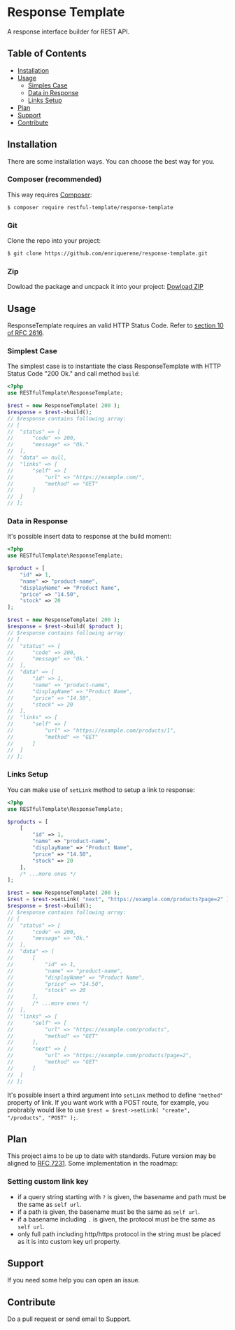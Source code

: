 # Response Template
A response interface builder for REST API.

## Table of Contents
- [Installation](#installation)
- [Usage](#usage)
	+ [Simples Case](#simplest-case)
	+ [Data in Response](#data-in-response)
	+ [Links Setup](#links-setup)
- [Plan](#plan)
- [Support](#support)
- [Contribute](#contribute)


## <a name="installation"></a> Installation
There are some installation ways. You can choose the best way for you.

### Composer (recommended)
This way requires [Composer](https://getcomposer.org):
```bash
$ composer require restful-template/response-template
```

### Git
Clone the repo into your project:
```bash
$ git clone https://github.com/enriquerene/response-template.git
```

### Zip
Dowload the package and uncpack it into your project:
[Dowload ZIP](https://github.com/enriquerene/response-template/archive/main.zip)

## <a name="usage"></a> Usage
ResponseTemplate requires an valid HTTP Status Code. Refer to [section 10 of RFC 2616](https://tools.ietf.org/html/rfc2616#section-10).

### <a name="simplest-case"></a> Simplest Case
The simplest case is to instantiate the class ResponseTemplate with HTTP Status Code "200 Ok." and call method `build`:
```php
<?php
use RESTfulTemplate\ResponseTemplate;

$rest = new ResponseTemplate( 200 );
$response = $rest->build();
// $response contains following array:
// [
// 	"status" => [
// 		"code" => 200,
// 		"message" => "Ok."
// 	],
// 	"data" => null,
// 	"links" => [
// 		"self" => [
//			"url" => "https://example.com/",
//			"method" => "GET"
//		]
// 	]
// ];
```

### <a name="data-in-response"></a> Data in Response
It's possible insert data to response at the build moment:
```php
<?php
use RESTfulTemplate\ResponseTemplate;

$product = [
	"id" => 1,
	"name" => "product-name",
	"displayName" => "Product Name",
	"price" => "14.50",
	"stock" => 20
];

$rest = new ResponseTemplate( 200 );
$response = $rest->build( $product );
// $response contains following array:
// [
// 	"status" => [
// 		"code" => 200,
// 		"message" => "Ok."
// 	],
// 	"data" => [
//		"id" => 1,
// 		"name" => "product-name",
// 		"displayName" => "Product Name",
// 		"price" => "14.50",
// 		"stock" => 20
// 	],
// 	"links" => [
// 		"self" => [
//			"url" => "https://example.com/products/1",
//			"method" => "GET"
//		]
// 	]
// ];
```

### <a name="links-setup"></a> Links Setup
You can make use of `setLink` method to setup a link to response:
```php
<?php
use RESTfulTemplate\ResponseTemplate;

$products = [
	[
		"id" => 1,
		"name" => "product-name",
		"displayName" => "Product Name",
		"price" => "14.50",
		"stock" => 20
	],
	/* ...more ones */
];

$rest = new ResponseTemplate( 200 );
$rest = $rest->setLink( "next", "https://example.com/products?page=2" );
$response = $rest->build();
// $response contains following array:
// [
// 	"status" => [
// 		"code" => 200,
// 		"message" => "Ok."
// 	],
// 	"data" => [
//		[
//			"id" => 1,
//			"name" => "product-name",
//			"displayName" => "Product Name",
//			"price" => "14.50",
//			"stock" => 20
//		],
// 		/* ...more ones */
//	],
// 	"links" => [
// 		"self" => [
//			"url" => "https://example.com/products",
//			"method" => "GET"
//		],
// 		"next" => [
//			"url" => "https://example.com/products?page=2",
//			"method" => "GET"
//		]
// 	]
// ];
```
It's possible insert a third argument into `setLink` method to define `"method"` property of link. If you want work with a POST route, for example, you probrably would like to use `$rest = $rest->setLink( "create", "/products", "POST" );`.


## <a name="plan"></a> Plan
This project aims to be up to date with standards. Future version may be aligned to [RFC 7231](https://tools.ietf.org/html/rfc7231#section-6.5.1).
Some implementation in the roadmap:
### Setting custom link key
- if a query string starting with `?` is given, the basename and path must be the same as `self url`.
- if a path is given, the basename must be the same as `self url`.
- if a basename including `.` is given, the protocol must be the same as `self url`.
- only full path including http/https protocol in the string must be placed as it is into custom key url property.

## <a name="support"></a> Support
If you need some help you can open an issue.

## <a name="contribute"></a> Contribute
Do a pull request or send email to Support.
